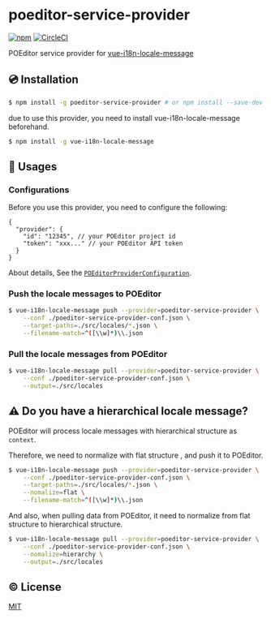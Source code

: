 # poeditor-service-provider

[![npm](https://img.shields.io/npm/v/poeditor-service-provider.svg)](https://www.npmjs.com/package/poeditor-service-provider)
[![CircleCI](https://circleci.com/gh/kazupon/poeditor-service-provider.svg?style=svg)](https://circleci.com/gh/kazupon/poeditor-service-provider)

POEditor service provider for [vue-i18n-locale-message](https://github.com/kazupon/vue-i18n-locale-message)


## :cd: Installation

```bash
$ npm install -g poeditor-service-provider # or npm install --save-dev poeditor-service-provider
```

due to use this provider, you need to install vue-i18n-locale-message beforehand.

```bash
$ npm install -g vue-i18n-locale-message
```


## :rocket: Usages

### Configurations

Before you use this provider, you need to configure the following:

```json5
{
  "provider": {
    "id": "12345", // your POEditor project id
    "token": "xxx..." // your POEditor API token
  }
}
```

About details, See the [`POEditorProviderConfiguration`](https://github.com/kazupon/poeditor-service-provider/blob/master/types/index.d.ts).

### Push the locale messages to POEditor

```bash
$ vue-i18n-locale-message push --provider=poeditor-service-provider \
    --conf ./poeditor-service-provider-conf.json \
    --target-paths=./src/locales/*.json \
    --filename-match=^([\\w]*)\\.json
```

### Pull the locale messages from POEditor

```bash
$ vue-i18n-locale-message pull --provider=poeditor-service-provider \
    --conf ./poeditor-service-provider-conf.json \
    --output=./src/locales
```

## :warning: Do you have a hierarchical locale message?

POEditor will process locale messages with hierarchical structure as `context`.

Therefore, we need to normalize with flat structure , and push it to POEditor.

```bash
$ vue-i18n-locale-message push --provider=poeditor-service-provider \
    --conf ./poeditor-service-provider-conf.json \
    --target-paths=./src/locales/*.json \
    --nomalize=flat \
    --filename-match=^([\\w]*)\\.json
```

And also, when pulling data from POEditor, it need to normalize from flat structure to hierarchical structure.

```bash
$ vue-i18n-locale-message pull --provider=poeditor-service-provider \
    --conf ./poeditor-service-provider-conf.json \
    --nomalize=hierarchy \
    --output=./src/locales
```

## :copyright: License

[MIT](http://opensource.org/licenses/MIT)
